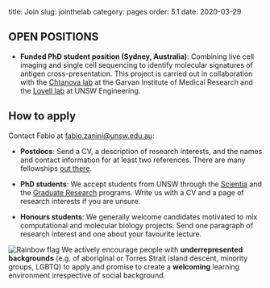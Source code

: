 title: Join
slug: jointhelab
category: pages
order: 5.1
date: 2020-03-29

## OPEN POSITIONS
 - **Funded PhD student position (Sydney, Australia)**: Combining live cell imaging and single cell sequencing to identify molecular signatures of antigen cross-presentation. This project is carried out in collaboration with the [Chtanova lab](https://www.garvan.org.au/people/tatcht) at the Garvan Institute of Medical Research and the [Lovell lab](https://research.unsw.edu.au/people/scientia-professor-nigel-lovell) at UNSW Engineering.

## How to apply
Contact Fabio at [fabio.zanini@unsw.edu.au](mailto:fabio.zanini@unsw.edu.au):
<!-- - **Postdocs**: we have one position available (see [announcement](/postdocopening012020.html)) for cell atlas construction. -->

- **Postdocs**: Send a CV, a description of research interests, and the names and contact information for at least two references. There are many fellowships [out there](https://asntech.github.io/postdoc-funding-schemes/).

- **PhD students**: We accept students from UNSW through the [Scientia](https://www.scientia.unsw.edu.au/scientia-phd-scholarships) and the [Graduate Research](https://research.unsw.edu.au/graduate-research-scholarships) programs. Write us with a CV and a page of research interests if you are unsure.

- **Honours students**: We generally welcome candidates motivated to mix computational and molecular biology projects. Send one paragraph of research interest and one about your favourite lecture.

![Rainbow flag]({static}/images/LGBT_Rainbow_Flag_small.png) We actively encourage people with **underrepresented backgrounds** (e.g. of aboriginal or Torres Strait island descent, minority groups, LGBTQ) to apply and promise to create a **welcoming** learning environment irrespective of social background.
